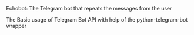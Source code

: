 Echobot: The Telegram bot that repeats the messages from the user

The Basic usage of Telegram Bot API with help of the python-telegram-bot wrapper

